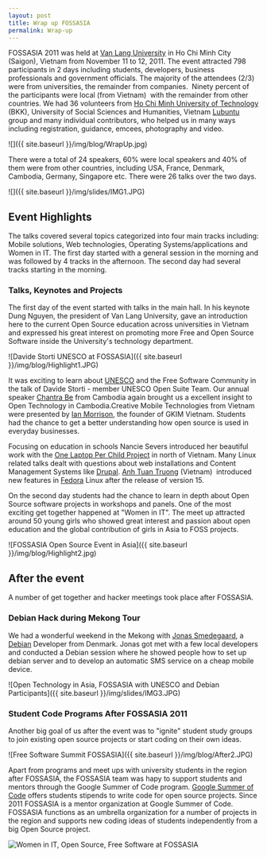 ```yaml
---  
layout: post  
title: Wrap up FOSSASIA
permalink: Wrap-up
---  
```

FOSSASIA 2011 was held at [Van Lang University](http://www.vanlanguni.edu.vn/) in Ho Chi Minh City (Saigon), Vietnam from November 11 to 12, 2011. The  event attracted 798 participants in 2 days including students,  developers, business professionals and government officials. The  majority of the attendees (2/3) were from universities, the remainder  from companies. &nbsp;Ninety percent of the participants were local (from  Vietnam) &nbsp;with the remainder from other countries. We had 36 volunteers  from [Ho Chi Minh University of Technology](http://www.hcmut.edu.vn/) (BKK), University of Social Sciences and Humanities, Vietnam [Lubuntu](http://lubuntu.net) group and many individual contributors, who helped us in many ways  including registration, guidance, emcees, photography and video.

![]({{ site.baseurl }}/img/blog/WrapUp.jpg)

There  were a total of 24 speakers, 60% were local speakers and 40% of them  were from other countries, including USA, France, Denmark, Cambodia,  Germany, Singapore etc. There were 26 talks over the two days.

![]({{ site.baseurl }}/img/slides/IMG1.JPG)

## Event Highlights


The  talks covered several topics categorized into four main tracks   including: Mobile solutions, Web technologies, Operating   Systems/applications and Women in IT. The first day started with a  general  session in the morning and was followed by 4 tracks in the  afternoon. The second day had several tracks starting in the morning.

### Talks, Keynotes and Projects

The  first day of the event started with talks in the main hall. In his  keynote Dung Nguyen, the president of Van Lang University, gave an  introduction here to the current Open Source education across  universities in Vietnam and expressed his great interest on promoting  more Free and Open Source Software inside the University's technology  department.

![Davide Storti UNESCO at FOSSASIA]({{ site.baseurl }}/img/blog/Highlight1.JPG)

It was exciting to learn about [UNESCO](http://www.unesco.org/new/en/communication-and-information/) and the Free Software Community in the talk of Davide Storti - member UNESCO Open Suite Team. Our annual speaker [Chantra Be](https://twitter.com/chantra) from Cambodia again brought us a excellent insight to Open Technology  in Cambodia.Creative Mobile Technologies from Vietnam were presented by [Ian Morrison](http://gkxim.vn/about-us/),  the founder of GKIM Vietnam. Students had the chance to get a better  understanding how open source is used in everyday businesses.

Focusing on education in schools Nancie Severs introduced her beautiful work with the [One Laptop Per Child Project](http://olpc.vn) in north of Vietnam. Many Linux related talks dealt with questions about web installations and Content Management Systems like [Drupal](http://drupal.org). [Anh Tuan Truong](http://blog.iwayvietnam.com/tuanta/) (Vietnam)&nbsp; introduced new features in [Fedora](http://fedoraproject.org) Linux after the release of version 15.

On  the second day students had the chance to learn in depth about Open  Source software projects in workshops and panels. One of the most  exciting get together happened at "Women in IT". The meet up attracted  around 50 young girls who showed great interest and passion about open  education and the global contribution of girls in Asia to FOSS projects.

![FOSSASIA Open Source Event in Asia]({{ site.baseurl }}/img/blog/Highlight2.jpg)


## After the event

A number of get together and hacker meetings took place after FOSSASIA.

### Debian Hack during Mekong Tour

We had a wonderful weekend in the Mekong with [Jonas Smedegaard](http://dr.jones.dk/), a [Debian](http://debian.org) Developer from Denmark. Jonas got met with a few local developers and  conducted a Debian session where he showed people how to set up debian  server and to develop an automatic SMS service on a cheap mobile device.

![Open Technology in Asia, FOSSASIA with UNESCO and Debian Participants]({{ site.baseurl }}/img/slides/IMG3.JPG)

### Student Code Programs After FOSSASIA 2011

Another  big goal of us after the event was to "ignite" student study groups to  join existing open source projects or start coding on their own ideas.

![Free Software Summit FOSSASIA]({{ site.baseurl }}/img/blog/After2.JPG)

Apart  from programs and meet ups with university students in the region after  FOSSASIA, the FOSSASIA team was hapy to support students and mentors  through the Google Summer of Code program. [Google Summer of Code](http://google-melange.com) offers students stipends to write code for open source projects. Since  2011 FOSSASIA is a mentor organization at Google Summer of Code.  FOSSASIA functions as an umbrella organization for a number of projects  in the region and supports new coding ideas of students independently  from a big Open Source project.

![Women in IT, Open Source, Free Software at FOSSASIA]({{site.baseurl}}/img/blog/After3.JPG)